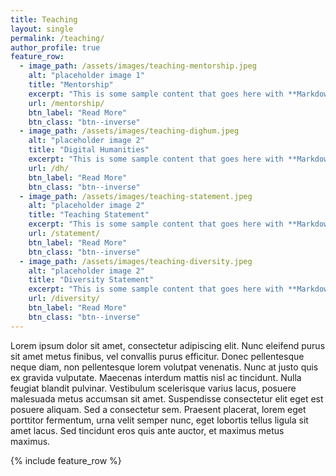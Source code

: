 ```yaml
---
title: Teaching
layout: single
permalink: /teaching/
author_profile: true
feature_row:
  - image_path: /assets/images/teaching-mentorship.jpeg
    alt: "placeholder image 1"
    title: "Mentorship"
    excerpt: "This is some sample content that goes here with **Markdown** formatting."
    url: /mentorship/
    btn_label: "Read More"
    btn_class: "btn--inverse"
  - image_path: /assets/images/teaching-dighum.jpeg
    alt: "placeholder image 2"
    title: "Digital Humanities"
    excerpt: "This is some sample content that goes here with **Markdown** formatting."
    url: /dh/
    btn_label: "Read More"
    btn_class: "btn--inverse"
  - image_path: /assets/images/teaching-statement.jpeg
    alt: "placeholder image 2"
    title: "Teaching Statement"
    excerpt: "This is some sample content that goes here with **Markdown** formatting."
    url: /statement/
    btn_label: "Read More"
    btn_class: "btn--inverse"
  - image_path: /assets/images/teaching-diversity.jpeg
    alt: "placeholder image 2"
    title: "Diversity Statement"
    excerpt: "This is some sample content that goes here with **Markdown** formatting."
    url: /diversity/
    btn_label: "Read More"
    btn_class: "btn--inverse"   
---
```


Lorem ipsum dolor sit amet, consectetur adipiscing elit. Nunc eleifend purus sit amet metus finibus, vel convallis purus efficitur. Donec pellentesque neque diam, non pellentesque lorem volutpat venenatis. Nunc at justo quis ex gravida vulputate. Maecenas interdum mattis nisl ac tincidunt. Nulla feugiat blandit pulvinar. Vestibulum scelerisque varius lacus, posuere malesuada metus accumsan sit amet. Suspendisse consectetur elit eget est posuere aliquam. Sed a consectetur sem. Praesent placerat, lorem eget porttitor fermentum, urna velit semper nunc, eget lobortis tellus ligula sit amet lacus. Sed tincidunt eros quis ante auctor, et maximus metus maximus.

{% include feature_row %}
